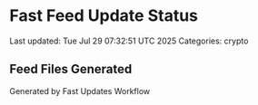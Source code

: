 # Fast Feed Update Status
Last updated: Tue Jul 29 07:32:51 UTC 2025
Categories: crypto

## Feed Files Generated

Generated by Fast Updates Workflow
